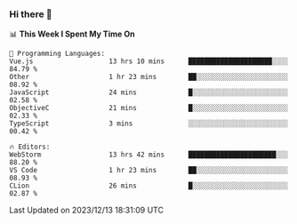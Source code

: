 ### Hi there 👋

<!--
**asdf12303116/asdf12303116** is a ✨ _special_ ✨ repository because its `README.md` (this file) appears on your GitHub profile.

Here are some ideas to get you started:

- 🔭 I’m currently working on ...
- 🌱 I’m currently learning ...
- 👯 I’m looking to collaborate on ...
- 🤔 I’m looking for help with ...
- 💬 Ask me about ...
- 📫 How to reach me: ...
- 😄 Pronouns: ...
- ⚡ Fun fact: ...
-->

<!--START_SECTION:waka-->
📊 **This Week I Spent My Time On** 

```text
💬 Programming Languages: 
Vue.js                   13 hrs 10 mins      █████████████████████░░░░   84.79 % 
Other                    1 hr 23 mins        ██░░░░░░░░░░░░░░░░░░░░░░░   08.92 % 
JavaScript               24 mins             █░░░░░░░░░░░░░░░░░░░░░░░░   02.58 % 
ObjectiveC               21 mins             █░░░░░░░░░░░░░░░░░░░░░░░░   02.33 % 
TypeScript               3 mins              ░░░░░░░░░░░░░░░░░░░░░░░░░   00.42 % 

🔥 Editors: 
WebStorm                 13 hrs 42 mins      ██████████████████████░░░   88.20 % 
VS Code                  1 hr 23 mins        ██░░░░░░░░░░░░░░░░░░░░░░░   08.93 % 
CLion                    26 mins             █░░░░░░░░░░░░░░░░░░░░░░░░   02.87 % 
```


 Last Updated on 2023/12/13 18:31:09 UTC
<!--END_SECTION:waka-->
